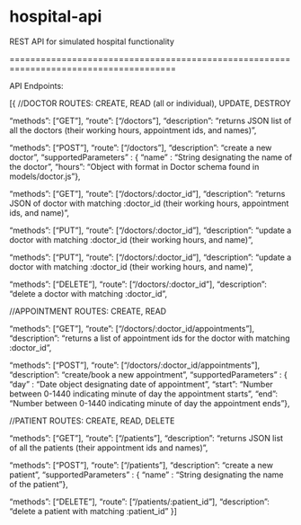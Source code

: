 # hospital-api
REST API for simulated hospital functionality

======================================================================================

API Endpoints:

[{ //DOCTOR ROUTES: CREATE, READ (all or individual), UPDATE, DESTROY

“methods”: [“GET”], “route”: [“/doctors”], 
“description”: “returns JSON list of all the doctors (their working hours, appointment ids, and names)”,

“methods”: [“POST”], “route”: [“/doctors”], 
“description”: “create a new doctor”, 
“supportedParameters” : { “name” : “String designating the name of the doctor”, “hours”: “Object with format in Doctor schema found in models/doctor.js”},

“methods”: [“GET”], “route”: [“/doctors/:doctor_id”], 
“description”: “returns JSON of doctor with matching :doctor_id (their working hours, appointment ids, and name)”,

“methods”: [“PUT”], “route”: [“/doctors/:doctor_id”], 
“description”: “update a doctor with matching :doctor_id (their working hours, and name)”,

“methods”: [“PUT”], “route”: [“/doctors/:doctor_id”], 
“description”: “update a doctor with matching :doctor_id (their working hours, and name)”,

“methods”: [“DELETE”], “route”: [“/doctors/:doctor_id”], 
“description”: “delete a doctor with matching :doctor_id”,

//APPOINTMENT ROUTES: CREATE, READ

“methods”: [“GET”], “route”: [“/doctors/:doctor_id/appointments”], 
“description”: “returns a list of appointment ids for the doctor with matching :doctor_id”,

“methods”: [“POST”], “route”: [“/doctors/:doctor_id/appointments”], 
“description”: “create/book a new appointment”, 
“supportedParameters” : { “day” : “Date object designating date of appointment”, “start”: “Number between 0-1440 indicating minute of day the appointment starts”, “end”: “Number between 0-1440 indicating minute of day the appointment ends”},

//PATIENT ROUTES: CREATE, READ, DELETE

“methods”: [“GET”], “route”: [“/patients”], 
“description”: “returns JSON list of all the patients (their appointment ids and names)”,

“methods”: [“POST”], “route”: [“/patients”], 
“description”: “create a new patient”,
“supportedParameters” : { “name” : “String designating the name of the patient”},

“methods”: [“DELETE”], “route”: [“/patients/:patient_id”], 
“description”: “delete a patient with matching :patient_id” 
}]
